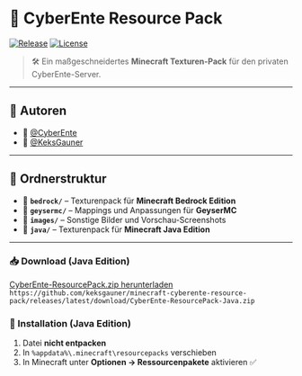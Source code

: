 # 🦆 CyberEnte Resource Pack

[![Release](https://img.shields.io/github/v/release/keksgauner/minecraft-cyberente-resource-pack?label=Release&style=for-the-badge)](https://github.com/keksgauner/minecraft-cyberente-resource-pack/releases)
[![License](https://img.shields.io/github/license/keksgauner/minecraft-cyberente-resource-pack?style=for-the-badge)](https://github.com/keksgauner/minecraft-cyberente-resource-pack/blob/main/LICENSE)

> 🛠️ Ein maßgeschneidertes **Minecraft Texturen-Pack** für den privaten CyberEnte-Server.

---

## 👥 Autoren

-   🐤 [@CyberEnte](https://www.github.com/cyberente)
-   🍪 [@KeksGauner](https://www.github.com/keksgauner)

---


## 📂 Ordnerstruktur

* 📁 **`bedrock/`** – Texturenpack für **Minecraft Bedrock Edition**
* 📁 **`geysermc/`** – Mappings und Anpassungen für **GeyserMC**
* 📁 **`images/`** – Sonstige Bilder und Vorschau-Screenshots
* 📁 **`java/`** – Texturenpack für **Minecraft Java Edition**

---

### 📥 Download (Java Edition)

[CyberEnte-ResourcePack.zip herunterladen](https://github.com/keksgauner/minecraft-cyberente-resource-pack/releases/latest/download/CyberEnte-ResourcePack-Java.zip) \
`https://github.com/keksgauner/minecraft-cyberente-resource-pack/releases/latest/download/CyberEnte-ResourcePack-Java.zip`

### 📂 Installation (Java Edition)

1. Datei **nicht entpacken**
2. In `%appdata%\.minecraft\resourcepacks` verschieben
3. In Minecraft unter **Optionen → Ressourcenpakete** aktivieren ✅
